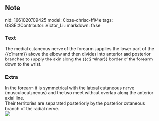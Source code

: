 ## Note
nid: 1661020709425
model: Cloze-chrisc-ff04e
tags: GSSE::!Contributor::Victor_Liu
markdown: false

### Text
The medial cutaneous nerve of the forearm supplies the lower part of the {{c1::arm}} above the elbow and then divides into anterior and posterior branches to supply the skin along the {{c2::ulnar}} border of the forearm down to the wrist.

### Extra
<div>
  In the forearm it is symmetrical with the lateral cutaneous nerve
  (musculocutaneous) and the two meet without overlap along the
  anterior axial line.
</div>
<div>
  Their territories are separated posteriorly by the posterior
  cutaneous branch of the radial nerve.
</div><img src=
"paste-81cff4a674617ffcfd7a58c02a6930ae0e3ceafe.jpg">
